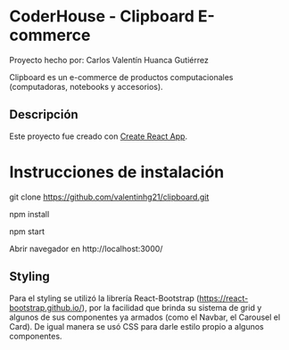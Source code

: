 # CoderHouse - Clipboard E-commerce

Proyecto hecho por: Carlos Valentín Huanca Gutiérrez

Clipboard es un e-commerce de productos computacionales (computadoras, notebooks y accesorios).


## Descripción

Este proyecto fue creado con [Create React App](https://github.com/facebook/create-react-app).

# Instrucciones de instalación

git clone https://github.com/valentinhg21/clipboard.git

npm install

npm start

Abrir navegador en http://localhost:3000/


## Styling
Para el styling se utilizó la librería React-Bootstrap (https://react-bootstrap.github.io/), por la facilidad que brinda su sistema de grid y algunos de sus componentes ya armados (como el Navbar, el Carousel el Card). De igual manera se usó CSS para darle estilo propio a algunos componentes.

